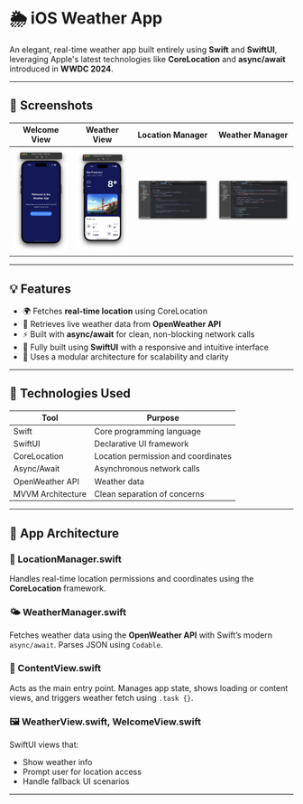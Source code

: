 # 🌦 iOS Weather App

An elegant, real-time weather app built entirely using **Swift** and **SwiftUI**, leveraging Apple's latest technologies like **CoreLocation** and **async/await** introduced in **WWDC 2024**.

---

## 📱 Screenshots

| Welcome View | Weather View | Location Manager | Weather Manager |
|--------------|--------------|------------------|------------------|
| ![Welcome](images/welcome.png) | ![Weather](images/weather.png) | ![LocationManager](images/location_manager.png) | ![WeatherManager](images/weather_manager.png) |

---

## 💡 Features

- 🌍 Fetches **real-time location** using CoreLocation
- 📡 Retrieves live weather data from **OpenWeather API**
- ⚡ Built with **async/await** for clean, non-blocking network calls
- 📲 Fully built using **SwiftUI** with a responsive and intuitive interface
- 🎯 Uses a modular architecture for scalability and clarity

---

## 🔧 Technologies Used

| Tool             | Purpose                                 |
|------------------|------------------------------------------|
| Swift            | Core programming language                |
| SwiftUI          | Declarative UI framework                 |
| CoreLocation     | Location permission and coordinates      |
| Async/Await      | Asynchronous network calls               |
| OpenWeather API  | Weather data                             |
| MVVM Architecture| Clean separation of concerns             |

---

## 🧩 App Architecture

### 🧭 LocationManager.swift  
Handles real-time location permissions and coordinates using the **CoreLocation** framework.

### 🌤 WeatherManager.swift  
Fetches weather data using the **OpenWeather API** with Swift’s modern `async/await`. Parses JSON using `Codable`.

### 📲 ContentView.swift  
Acts as the main entry point. Manages app state, shows loading or content views, and triggers weather fetch using `.task {}`.

### 🖼️ WeatherView.swift, WelcomeView.swift  
SwiftUI views that:
- Show weather info
- Prompt user for location access
- Handle fallback UI scenarios

---

